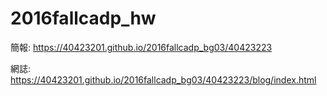 # 2016fallcadp_hw
簡報: https://40423201.github.io/2016fallcadp_bg03/40423223

網誌: https://40423201.github.io/2016fallcadp_bg03/40423223/blog/index.html


